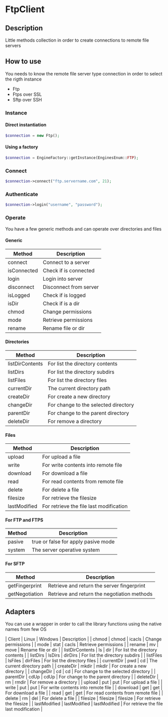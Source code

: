 # FtpClient

## Description

Little methods collection in order to create connections to remote file servers

## How to use
You needs to know the remote file server type connection in order to select the rigth instance

* Ftp
* Ftps over SSL
* Sftp over SSH


### Instance

#### Direct instantiation
```php
$connection = new Ftp();
```
#### Using a factory
```php
$connection = EngineFactory::getInstance(EnginesEnum::FTP);
```

### Connect
```php
$connection->connect("ftp.servername.com", 21);
```

### Authenticate
```php
$connection->login("username", "password");
```

### Operate
You have a few generic methods and can operate over directories and files

#### Generic

| Method       | Description |
| ------------ |-------------|
| connect      | Connect to a server |
| isConnected  | Check if is connected |
| login        | Login into server    |
| disconnect   | Disconnect from server |
| isLogged     | Check if is logged    |
| isDir        | Check if is a dir    |
| chmod        | Change permissions    |
| mode         | Retrieve permissions    |
| rename       | Rename file or dir    |

#### Directories

| Method       | Description |
| ------------ |-------------|
| listDirContents      | For list the directory contents     |
| listDirs      | For list the directory subdirs     |
| listFiles     | For list the directory files     |
| currentDir   | The current directory path     |
| createDir    | For create a new directory     |
| changeDir    | For change to the selected directory     |
| parentDir    | For change to the parent directory     |
| deleteDir    | For remove a directory     |

#### Files

| Method        | Description |
| ------------- |-------------|
| upload        | For upload a file     |
| write         | For write contents into remote file     |
| download      | For download a file     |
| read          | For read contents from remote file     |
| delete        | For delete a file     |
| filesize      | For retrieve the filesize     |
| lastModified  | For retrieve the file last modification      |

#### For FTP and FTPS

| Method       | Description |
| ------------ |-------------|
| pasive       | true or false for apply pasive mode     |
| system       | The server operative system     |

#### For SFTP

| Method         | Description |
| -------------- |-------------|
| getFingerprint | Retrieve and return the server fingerprint   |
| getNegotiation | Retrieve and return the negotiation methods  |


## Adapters

You can use a wrapper in order to call the library functions using the native names from few OS

|       Client      |     Linux     |   Windows     | Description   |
| chmod             | chmod         | icacls        | Change permissions    |
| mode              | stat          | cacls         | Retrieve permissions    |
| rename            | mv            | move          | Rename file or dir    |
| listDirContents   | ls            | dir           | For list the directory contents     |
| listDirs          | lsDirs        | dirDirs       | For list the directory subdirs     |
| listFiles         | lsFiles       | dirFiles      | For list the directory files     |
| currentDir        | pwd           | cd            | The current directory path     |
| createDir         | mkdir         | mkdir         | For create a new directory     |
| changeDir         | cd            | cd            | For change to the selected directory     |
| parentDir         | cdUp          | cdUp          | For change to the parent directory     |
| deleteDir         | rm            | rmdir         | For remove a directory     |
| upload            | put           | put           | For upload a file     |
| write             | put           | put           | For write contents into remote file     |
| download          | get           | get           | For download a file     |
| read              | get           | get           | For read contents from remote file     |
| delete            | rm            | del           | For delete a file     |
| filesize          | filesize      | filesize      | For retrieve the filesize     |
| lastModified      | lastModified  | lastModified  | For retrieve the file last modification      |